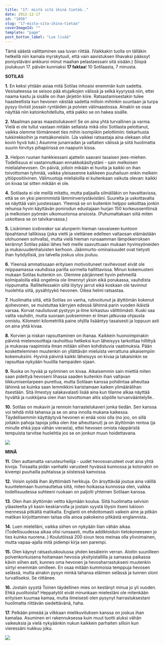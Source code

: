 ```yaml
---
title: "17: mistä sitä ikinä tietää.."
date: 2012-12-17
id: "1056"
slug: "17-mista-sita-ikina-tietaa"
coverImageId: ""
template: "page"
post_button_label: "Lue lisää"
---
```


Tämä säästä valittaminen saa luvan riittää. (Vaikkakin tuolla on tälläkin hetkellä niin kamala myrskytuuli, että vain aavistuksen lihavaksi päässyt poniystäväni ankkuroi minut maahan pelastaessani sitä sisään.) Siispä joulukuun 17. päivän kunniaksi **17 faktaa**! 10 Sotilaasta, 7 minusta.

**SOTILAS**

**1.** En keksi yhtään asiaa mitä Sotilas inhoaisi enemmän kuin sadetta. Vesisateessa se seisoo pää etujalkojen välissä ja selkä kyyryssä niin, ettei naama kastu ja sisälle on ihan järjetön kiire. Ratsastamisestakin tulee haasteellista kun hevonen väistää sadetta milloin mihinkin suuntaan ja turpa pysyy tiiviisti jossain ryntäiden ja polvien välimaastossa. Ainakin se osaa näyttää niin katoinkohdellulta, että pakko se on hakea sisälle.

**2.** Maailman paras maastoilukaveri! Se on aina yhtä turvallinen ja varma. Vielä ei ole tullut vastaan mitään sellaista mikä olisi Sotilasta pelottanut, vaikka olemme törmänneet ties mihin isompiikin pelottimiin: tiekarhusta tukkirekkoihin ja metsäkoneisiin. (Ja vaikkei ratsastaja aina olekaan ollut kovin hyvä tuki.) Asumme junanradan ja valtatien välissä ja siitä huolimatta suurin hirvitys pihapiirissä on naapurin kissa.

**3.** Helpon ruunan hankkiessani ajattelin saavani tasaisen jees-miehen. Todellisuus ei vastannutkaan ennakkokäsitystäni - sain melkoisen mielialahevosen. On päiviä, jolloin mikään ei huvita ja kaikki on ihan toivottoman tyhmää, vaikka yleisasenne kaikkeen puuhailuun onkin melkein yltiöpositiivinen. Välimuotoja mielialoilla ei kuitenkaan vaikuta olevan: kaikki on kivaa tai sitten mikään ei ole.

**4.** Sotilasta ei ole meillä mitattu, mutta paljaalla silmälläkin on havaittavissa, että se on yksi pienimmistä lämminveriystävistäni. Suurelta ja uskottavalta se näyttää vain juostessaan. Yleensä se on kuitenkin helppo sekoittaa jonkin rehunsa hyvin käyttävän ponirodun edustajaan hurjan 150 korkeussenttinsä ja melkoisen pyöreän ulkomuotonsa ansiosta. (Puhumattakaan siitä miten uskottava se on talvikarvassa.)

**5.** Lisänimen _icebreaker_ sai alunperin hieman rasvaiseen kuntoon lipsahtanut tallikissa (joka vietti ja viettänee edelleen valtaosan elämästään olohuoneen sohvalla), mutta vielä hieman runsaamman lämpökerroksen kerännyt Sotilas pääsi lähes heti meille saavuttuaan mukaan hyvinsyöneiden ja mukavuudenhaluisten kerhoon. Jäänmurto-ominaisuudet ovat tietysti ihan hyödyllisiä, jos talvella joskus ulos joutuu.

**6.** Yleensä ammatissaan erityisen motivoituneet ravihevoset eivät ole reippaamassa vauhdissa parilla sormella hallittavissa. Minun kokemusteni mukaan Sotilas kuitenkin on. Olemme pärjänneet hyvin pehmeillä kolmipaloilla eikä ongelmia ole ilmennyt yksin eikä porukassa, vauhdista riippumatta. Rallitellessakin siitä löytyy jarrut eikä koskaan ole tavinnut huolehtia siitä, pysähtyykö hevonen. Oikea helmi ratsastaa.

**7.** Huolimatta siitä, että Sotilas on vanha, rutinoitunut ja älyttömän kokenut ajohevonen, se muistuttaa kärryjen edessä lähinnä parin vuoden ikäistä varsaa. Korvat nauliutuvat pystyyn ja ilme kirkastuu välittömästi. Kuski saa valita vauhdin, mutta suoraan juokseminen ei ilman jatkuvaa ohjausta onnistu. Kilometri kilometriltä paine ohjilla lisääntyy tasaisesti ja loppuun asti on aina yhtä kivaa.

**8.** Korvien ja niskan rapsuttaminen on ihanaa. Kaikkein huonoimpinakin päivinä mielenosoittaja rauhoittuu hetkeksi kun läheisyys tarkoittaa hillittyä ja mukavaa raapimista ilman mitään siihen kohdistuvia vaatimuksia. Pään kosketteleminen muutenkin on yllättävän mieluista verrattuna aikaisempiin kokemuksiini. Hyvinä päivinä kaikki läheisyys on kivaa ja takaisinkin se rapsuttaa nykyään huulilla hampaiden sijaan.

**9.** Ruoka on hyvää ja syöminen on kivaa. Aikaisemmin sain miettiä miten saan pidettyä hevoseni lihassa saaden kuitenkin ihan valtavan liikkumisentarpeen purettua, mutta Sotilaan kanssa pohdintaa aiheuttaa lähinnä se kuinka saan lemmikkini karistamaan kaiken ylimäärälihan itsestään. Sitä ilmestyy salakavalasti lisää aina kun tilanne alkaa näyttää hyvältä ja ruokkijana olen ihan toivottoman altis söpölle turvanvääntelylle..

**10.** Sotilas on mukavin ja rennoin harrastelukaveri jonka tiedän. Sen kanssa voi tehdä mitä tahansa ja se on aina innolla mukana kaikessa. Täydellisemmin käyttäytyvä hevonen ei enää voisi olla (no joo, on sillä joitakin pahoja tapoja jotka olen itse aiheuttanut) ja on älyttömän rentoa (ja minulle ehkä jopa vähän vierasta), ettei hevosen omista näppäristä tempuista tarvitse huolehtia jos se on jonkun muun hoidettavana.

[![](/images/IMG_0142x.JPG)](http://3.bp.blogspot.com/-VP56tqDQ3N4/UM90OhF45BI/AAAAAAAADyY/dBOhz234IZk/s1600/IMG_0142x.JPG)

**MINÄ**

**11.** Olen auttamatta varusteurheilija - uudet hevosvarusteet ovat aina yhtä kivoja. Toisaalta pidän vanhatki varusteet hyvässä kunnossa ja kotonakin on kivempi puuhailla puhtaissa ja siisteissä kamoissa.

**12.** Voisin syödä ihan älyttömästi herkkuja. On ärsyttävää joutua aina välillä kuuntelemaan huomauttelua siitä, miten hoikassa kunnossa olen, vaikka todellisuudessa suhteeni ruokaan on paljolti yhteinen Sotilaan kanssa.

**13.** Olen ihan älyttömän veltto käymään koulua. Siitä huolimatta selvisin yläasteelta yli kasin keskiarvolla ja jostain syystä löysin itseni lukioon mennessä pitkältä matikalta. Englanti on ehdottomasti vaikein aine ja pitkän matikan kirjoittaminen taitaa olla ainoa pakokeino pitkästä englannista..

**14.** Luen mielelläni, vaikka siihen on nykyään liian vähän aikaa. (Todellisuudessa aikaa olisi runsaasti, mutta addiktoiduin tietokoneeseen jo ties kuinka nuorena..) Koulutöissä 200 sivun teos meinaa olla ylivoimainen, mutta vapaa-ajalla mitä pidempi kirja sen parempi.

**15.** Olen käynyt ratsastuskoulussa yhden kesäleirin verran. Aloitin suunilleen polvenkorkuisena hoitamaan hevosia yksityistallilla ja samassa paikassa kävin siihen asti, kunnes oma hevonen ja hevosharrastukseni muutenkin siirtyi enemmän omilleen. En osaa mitään kummoisia temppuja hevosen selässä, mutta ainakin pysyn minkä tahansa eläimen selässä ja tunnen oloni turvalliseksi. Se riittänee.

**16.** Jostain syystä Toinen täydellinen mies on kestänyt minua jo yli vuoden. Ehkä puolitoista? Heppatytöt eivät minunkaan mielestäni ole mitenkään erityisen kuumaa kamaa, mutta ilmeisesti olen pysynyt harrastuksestani huolimatta riittävän siedettävänä, haha.

**17.** Pelkään pimeää ja vilkkaan mielikuvituksen kanssa on joskus ihan kamalaa. Asuminen eri rakennuksessa kuin muut tuotti aluksi vähän vaikeuksia ja vielä nykyäänkin nukun kaikkein parhaiten silloin kun vieressäni nukkuu joku.

[![](/images/ak.jpg)](http://4.bp.blogspot.com/-NOafBuNFIZQ/UM90E8Oz3lI/AAAAAAAADyQ/7fTIqkFLyPY/s1600/ak.jpg)
